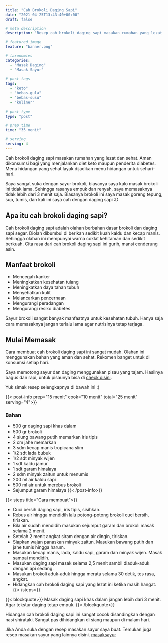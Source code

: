 ```yaml
---
title: "Cah Brokoli Daging Sapi"
date: "2021-04-25T13:43:40+00:00"
draft: false

# meta description
description: "Resep cah brokoli daging sapi masakan rumahan yang lezat. Menu hidangan yang sehat dan ramah untuk diet keto."

# featured image
feature: "banner.png"

# taxonomies
categories:
  - "Masak Daging"
  - "Masak Sayur"
  
# post tags
tags:
  - "keto"
  - "bebas-gula"
  - "bebas-susu"
  - "kuliner"

# post type
type: "post"

# prep time
time: "35 menit"

# serving
serving: 4
---
```

Cah brokoli daging sapi masakan rumahan yang lezat dan sehat. Aman dikonsumsi bagi yang menjalankan diet keto maupun penderita diabetes. Menu hidangan yang sehat layak dijadikan menu hidangan untuk sehari-hari.

Saya sangat suka dengan sayur brokoli, biasanya saya kalo masak brokoli ini tidak lama. Sehingga rasanya empuk dan renyah, saya memasaknya tidak lebih dari 3 menit saja. Biasanya brokoli ini saya masak goreng tepung, sup, tumis, dan kali ini saya cah dengan daging sapi :D

## Apa itu cah brokoli daging sapi?

 Cah brokoli daging sapi adalah olahan berbahan dasar brokoli dan daging sapi segar. Diolah dibumbui di berikan sedikit kuah kaldu dan kecap manis. Sehingga olahan ini mempunyai warna coklat kehitaman dan sedikit berkuah. Cita rasa dari cah brokoli daging sapi ini gurih, mansi cenderung asin.
 
## Manfaat brokoli

- Mencegah kanker
- Meningkatkan kesehatan tulang
- Meningkatkan daya tahan tubuh
- Menyehatkan kulit
- Melancarkan pencernaan
- Mengurangi peradangan
- Mengurangi resiko diabetes

Sayur brokoli sangat banyak manfaatnya untuk kesehatan tubuh. Hanya saja cara memasaknya jangan terlalu lama agar nutrisinya tetap terjaga.

## Mulai Memasak

Cara membuat cah brokoli daging sapi ini sangat mudah. Olahan ini menggunakan bahan yang aman dan sehat. Rekomen banget untuk di konsumsi setiap hari.

Saya memotong sayur dan daging menggunakan pisau yang tajam. Hasilnya bagus dan rapi, untuk pisaunya bisa di [check disini](https://s.click.aliexpress.com/e/_ADVYjp).

Yuk simak resep selengkapnya di bawah ini :)

{{< post-info prep="15 menit" cook="10 menit" total="25 menit" serving="4">}}

### Bahan

- 500 gr daging sapi khas dalam
- 500 gr brokoli
- 4 siung bawang putih memarkan iris tipis
- 2 cm jahe memarkan
- 3 sdm kecap manis tropicana slim
- 1/2 sdt lada bubuk
- 1/2 sdt minyak wijen
- 1 sdt kaldu jamur
- 1 sdt garam himalaya
- 2 sdm minyak zaitun untuk menumis
- 200 ml air kaldu sapi
- 500 ml air untuk merebus brokoli
- Sejumput garam himalaya
{{< /post-info>}}

{{< steps title="Cara membuat">}}
- Cuci bersih daging sapi, iris tipis, sisihkan.
- Rebus air hingga mendidih lalu potong-potong brokoli cuci bersih, tiriskan.
- Bila air sudah mendidih masukan sejumput garam dan brokoli masak selama 2 menit.
- Setelah 2 menit angkat siram dengan air dingin, tiriskan.
- Siapkan wajan panaskan minyak zaitun. Masukan bawang putih dan jahe tumis hingga harum.
- Masukan kecap manis, lada, kaldu sapi, garam dan minyak wijen. Masak sampai mendidih.
- Masukan daging sapi masak selama 2,5 menit sambil diaduk-aduk dengan api sedang.
- Masukan brokoli aduk-aduk hingga merata selama 30 detik, tes rasa, angkat.
- Hidangkan cah brokoli daging sapi yang lezat ini ketika masih hangat.
{{< /steps>}}

{{< blockquote>}}
Masak daging sapi khas dalam jangan lebih dari 3 menit. Agar tekstur daging tetap empuk.
{{< /blockquote>}}

Hidangan cah brokoli daging sapi ini sangat cocok disandingkan dengan nasi shirataki. Sangat pas dihidangkan di siang maupun di malam hari.

Jika Anda suka dengan resep masakan sayur saya buat. Temukan juga resep masakan sayur yang lainnya disini. [masaksayur](/categories/masak-sayur/)
